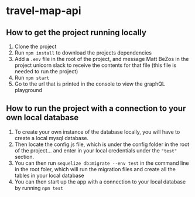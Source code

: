 # travel-map-api

## How to get the project running locally
1. Clone the project
2. Run `npm install` to download the projects dependencies
3. Add a `.env` file in the root of the project, and message Matt BeZos in the project unicorn slack to receive the contents for that file (this file is needed to run the project)
4. Run `npm start`
5. Go to the url that is printed in the console to view the graphQL playground

## How to run the project with a connection to your own local database
1. To create your own instance of the database locally, you will have to create a local mysql database.
2. Then locate the config.js file, which is under the config folder in the root of the project... and enter in your local credentials under the `"test"` section.
3. You can then run `sequelize db:migrate --env test` in the command line in the root foler, which will run the migration files and create all the tables in your local database
4. You can then start up the app with a connection to your local database by running `npm test`
